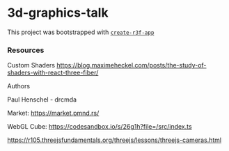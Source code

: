 # 3d-graphics-talk

This project was bootstrapped with [`create-r3f-app`](https://github.com/utsuboco/create-r3f-app)

### Resources

Custom Shaders https://blog.maximeheckel.com/posts/the-study-of-shaders-with-react-three-fiber/

Authors

Paul Henschel - drcmda

Market: https://market.pmnd.rs/

WebGL Cube: https://codesandbox.io/s/26g1h?file=/src/index.ts

https://r105.threejsfundamentals.org/threejs/lessons/threejs-cameras.html
